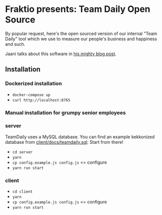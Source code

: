 # Fraktio presents: Team Daily Open Source

By popular request, here's the open sourced version of our internal "Team Daily" tool which we use
to measure our people's business and happiness and such.

Jaani talks about this software in [his mighty blog post](https://fraktio.fi/blogi/sisainen-kehitys-case-teamdaily/).

## Installation

### Dockerized installation

* `docker-compose up`
* `curl http://localhost:8765`

### Manual installation for grumpy senior employees

### server

TeamDaily uses a MySQL database. You can find an example kekkonized
database from [client/docs/teamdaily.sql](client/docs/teamdaily.sql).
Start from there!

* `cd server`
* `yarn`
* `cp config.example.js config.js` <= configure
* `yarn run start`

### client

* `cd client`
* `yarn`
* `cp config.example.js config.js` <= configure
* `yarn run start`
